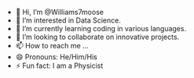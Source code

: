 - 👋 Hi, I’m @Williams7moose
- 👀 I’m interested in Data Science.
- 🌱 I’m currently learning coding in various languages.
- 💞️ I’m looking to collaborate on innovative projects.
- 📫 How to reach me ...
- 😄 Pronouns: He/Him/His
- ⚡ Fun fact: I am a Physicist

<!---
Williams7moose/Williams7moose is a ✨ special ✨ repository because its `README.md` (this file) appears on your GitHub profile.
You can click the Preview link to take a look at your changes.
--->
